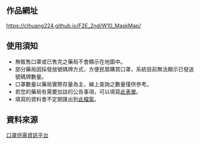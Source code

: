 ## 作品網址
https://clhuang224.github.io/F2E_2nd/W10_MaskMap/

## 使用須知
* 無販售口罩或已售完之藥局不會顯示在地圖中。
* 部分藥局因採發放號碼牌方式，方便民眾購買口罩，系統目前無法顯示已發送號碼牌數量。
* 口罩數量以藥局實際存量為主，線上查詢之數量僅供參考。
* 若您的藥局有需要加註的公告事項，可以填寫[此表單](https://docs.google.com/forms/d/e/1FAIpQLSf1lLV7nNoZMFdOER7jmh735zM8W_0G8TJJKDEC3E0ZBPgEMQ/viewform)。
* 填寫的資料會不定期匯出到[此檔案](https://github.com/kiang/pharmacies/blob/master/raw/custom_notices.csv)。

## 資料來源
[口罩供需資訊平台](https://g0v.hackmd.io/gGrOI4_aTsmpoMfLP1OU4A)
